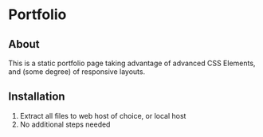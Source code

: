 # Portfolio

## About
This is a static portfolio page taking advantage of advanced CSS Elements, and (some degree) of responsive layouts.

## Installation
1. Extract all files to web host of choice, or local host
2. No additional steps needed
